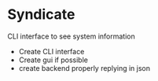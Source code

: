 # Syndicate
CLI interface to see system information


 - Create CLI interface
 - Create gui if possible
 - create backend properly replying in json

